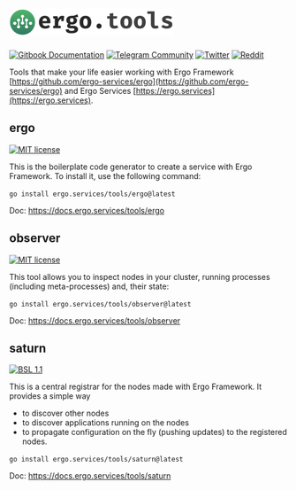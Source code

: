 <h1><a href="https://ergo.services"><img src=".github/logo.green.svg" alt="Ergo tools" width="298" height="49"></a></h1>

[![Gitbook Documentation](https://img.shields.io/badge/GitBook-Documentation-f37f40?style=plastic&logo=gitbook&logoColor=white&style=flat)](https://docs.ergo.services/tools)
[![Telegram Community](https://img.shields.io/badge/Telegram-ergo__services-229ed9?style=flat&logo=telegram&logoColor=white)](https://t.me/ergo_services)
[![Twitter](https://img.shields.io/badge/Twitter-ergo__services-00acee?style=flat&logo=twitter&logoColor=white)](https://twitter.com/ergo_services)
[![Reddit](https://img.shields.io/badge/Reddit-r/ergo__services-ff4500?style=plastic&logo=reddit&logoColor=white&style=flat)](https://reddit.com/r/ergo_services)

Tools that make your life easier working with Ergo Framework [https://github.com/ergo-services/ergo](https://github.com/ergo-services/ergo) and Ergo Services [https://ergo.services](https://ergo.services).

## ergo
[![MIT license](https://img.shields.io/badge/license-MIT-brightgreen.svg)](ergo/LICENSE)

  This is the boilerplate code generator to create a service with Ergo Framework. To install it, use the following command:

  `go install ergo.services/tools/ergo@latest`

  Doc: https://docs.ergo.services/tools/ergo

## observer
[![MIT license](https://img.shields.io/badge/license-MIT-brightgreen.svg)](observer/LICENSE)

  This tool allows you to inspect nodes in your cluster, running processes (including meta-processes) and, their state:

  `go install ergo.services/tools/observer@latest`

  Doc: https://docs.ergo.services/tools/observer

## saturn
[![BSL 1.1](https://img.shields.io/badge/license-BSL_1.1-31af90.svg)](saturn/LICENSE)

  This is a central registrar for the nodes made with Ergo Framework. It provides a simple way
  - to discover other nodes
  - to discover applications running on the nodes
  - to propagate configuration on the fly (pushing updates) to the registered nodes.

  `go install ergo.services/tools/saturn@latest`

  Doc: https://docs.ergo.services/tools/saturn
